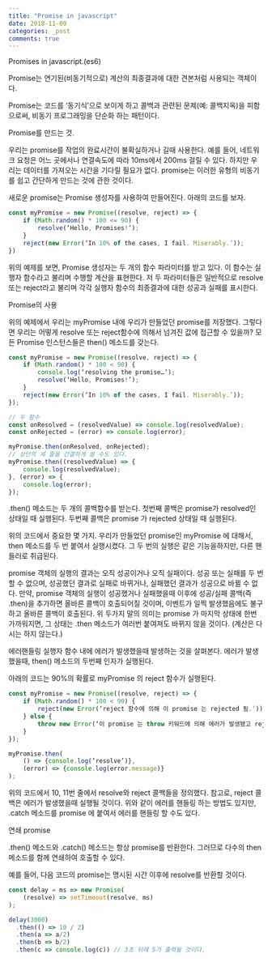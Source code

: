 ```yaml
---
title: "Promise in javascript"
date: 2018-11-09
categories: _post
comments: true
---
```


Promises in javascript.(es6)

Promise는 연기된(비동기적으로) 계산의 최종결과에 대한 견본처럼 사용되는 객체이다.

Promise는 코드를 ‘동기식’으로 보이게 하고 콜백과 관련된 문제(예: 콜백지옥)을 피함으로써, 비동기 프로그래밍을 단순화 하는 패턴이다.

Promise를 만드는 것.

우리는 promise를 작업의 완료시간이 불확실하거나 길때 사용한다.
예를 들어, 네트워크 요청은 어느 곳에서나 연결속도에 따라 10ms에서 200ms 걸릴 수 있다.
하지만 우리는 데이터를 가져오는 시간을 기다릴 필요가 없다. 
promise는 이러한 유형의 비동기를 쉽고 간단하게 만드는 것에 관한 것이다.

새로운 promise는 Promise 생성자를 사용하여 만들어진다. 아래의 코드를 보자.

```javascript
const myPromise = new Promise((resolve, reject) => {
    if (Math.random() * 100 <= 90) {
        resolve(‘Hello, Promises!’);
    }
    reject(new Error(‘In 10% of the cases, I fail. Miserably.’));
}) 
```

위의 예제를 보면, Promise 생성자는 두 개의 함수 파라미터를 받고 있다. 이 함수는 실행자 함수라고 불리며 수행할 계산을 표현한다. 저 두 파라미터들은 일반적으로 resolve 또는 reject라고 불리며 각각 실행자 함수의 최종결과에 대한 성공과 실패를 표시한다.

Promise의 사용

위의 예제에서 우리는 myPromise 내에 우리가 만들었던 promise를 저장했다. 그렇다면 우리는 어떻게 resolve 또는 reject함수에 의해서 넘겨진 값에 접근할 수 있을까?
모든 Promise 인스턴스들은 then() 메소드를 갖는다.

```javascript
const myPromise = new Promise((resolve, reject) => {
    if (Math.random() * 100 < 90) {
        console.log(‘resolving the promise…’);
        resolve(‘Hello, Promises!’);
    }
    reject(new Error(‘In 10% of the cases, I fail. Miserably.’));
});
```

```javascript
// 두 함수
const onResolved = (resolvedValue) => console.log(resolvedValue);
const onRejected = (error) => console.log(error);

myPromise.then(onResolved, onRejected);
// 상단의 세 줄을 간결하게 쓸 수도 있다.
myPromise.then((resolvedValue) => {
    console.log(resolvedValue);
}, (error) => {
    console.log(error);
});
```

.then() 메소드는 두 개의 콜백함수를 받는다. 첫번째 콜백은 promise가 resolved인 상태일 때 실행된다. 두번째 콜백은 promise 가 rejected 상태일 때 실행된다.

위의 코드에서 중요한 몇 가지.
우리가 만들었던 promise인 myPromise 에 대해서, then 메소드를 두 번 붙여서 실행시켰다. 그 두 번의 실행은 같은 기능을하지만, 다른 핸들러로 취급된다.

promise 객체의 실행의 결과는 오직 성공이거나 오직 실패이다. 성공 또는 실패를 두 번 할 수 없으며, 성공했던 결과로 실패로 바뀌거나, 실패했던 결과가 성공으로 바뀔 수 없다.
만약, promise 객체의 실행이 성공했거나 실패했을때 이후에 성공/실패 콜백(즉 .then)을 추가하면 올바른 콜백이 호출되어질 것이며, 이벤트가 일찍 발생했음에도 불구하고 올바른 콜백이 호출된다.
위 두가지 말의 의미는 promise 가 마지막 상태에 한번 가까워지면, 그 상태는 .then 메소드가 여러번 붙여져도 바뀌지 않을 것이다. (계산은 다시는 하지 않는다.)

에러핸들링
실행자 함수 내에 에러가 발생했을때 발생하는 것을 살펴본다.
에러가 발생했을때, then() 메소드의 두번째 인자가 실행된다.

아래의 코드는 90%의 확률로 myPromise 의 reject 함수가 실행된다.

```javascript
const myPromise = new Promise((resolve, reject) => {
    if (Math.random() * 100 < 90) {
        reject(new Error(‘reject 함수에 의해 이 promise 는 rejected 됨.’));
    } else {
        throw new Error(‘이 promise 는 throw 키워드에 의해 에러가 발생됐고 rejected 됨.’)
    }
});

myPromise.then(
    () => {console.log(‘resolve’)},
    (error) => {console.log(error.message)}
);
```

위의 코드에서 10, 11번 줄에서 resolve와 reject 콜백들을 정의했다. 참고로, reject 콜백은 에러가 발생했을때 실행될 것이다. 위와 같이 에러를 핸들링 하는 방법도 있지만, .catch 메소드를 promise 에 붙여서 에러를 핸들링 할 수도 있다.

연쇄 promise

.then() 메소드와 .catch() 메소드는 항상 promise를 반환한다. 그러므로 다수의 then 메소드를 함께 연쇄하여 호출할 수 있다.

예를 들어, 다음 코드의 promise는 명시된 시간 이후에 resolve를 반환할 것이다.

```javascript
const delay = ms => new Promise(
    (resolve) => setTimeout(resolve, ms)
);

delay(3000)
  .then(() => 10 / 2)
  .then(a => a/2)
  .then(b => b/2)
  .then(c => console.log(c)) // 3초 뒤에 5가 출력될 것이다.
```



